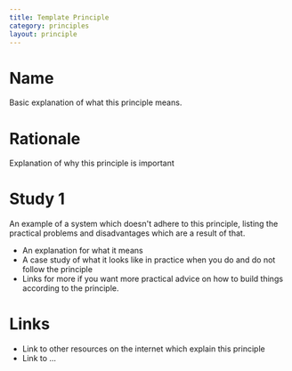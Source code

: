 ```yaml
---
title: Template Principle
category: principles
layout: principle
---
```


# Name

Basic explanation of what this principle means.

# Rationale

Explanation of why this principle is important

# Study 1

An example of a system which doesn't adhere to this principle, listing the practical
problems and disadvantages which are a result of that.

* An explanation for what it means
* A case study of what it looks like in practice when you do and do
not follow the principle
* Links for more if you want more practical advice on how to build
things according to the principle.

# Links

 * Link to other resources on the internet which explain this principle
 * Link to ...

